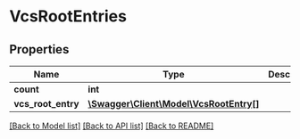 # VcsRootEntries

## Properties
Name | Type | Description | Notes
------------ | ------------- | ------------- | -------------
**count** | **int** |  | [optional] 
**vcs_root_entry** | [**\Swagger\Client\Model\VcsRootEntry[]**](VcsRootEntry.md) |  | [optional] 

[[Back to Model list]](../README.md#documentation-for-models) [[Back to API list]](../README.md#documentation-for-api-endpoints) [[Back to README]](../README.md)


